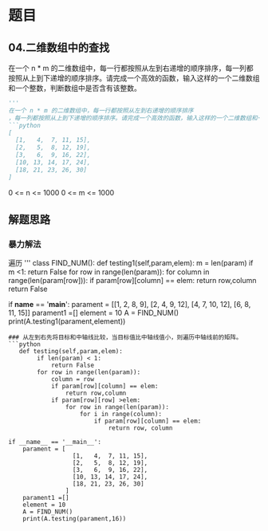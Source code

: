 # 题目
## 04.二维数组中的查找
在一个 n * m 的二维数组中，每一行都按照从左到右递增的顺序排序，每一列都按照从上到下递增的顺序排序。请完成一个高效的函数，输入这样的一个二维数组和一个整数，判断数组中是否含有该整数。
```python
'''
在一个 n * m 的二维数组中，每一行都按照从左到右递增的顺序排序
，每一列都按照从上到下递增的顺序排序。请完成一个高效的函数，输入这样的一个二维数组和一个整数，判断数组中是否含有该整数。
```python
[
  [1,   4,  7, 11, 15],
  [2,   5,  8, 12, 19],
  [3,   6,  9, 16, 22],
  [10, 13, 14, 17, 24],
  [18, 21, 23, 26, 30]
]
```
0 <= n <= 1000
0 <= m <= 1000
## 解题思路
### 暴力解法
遍历
'''
class FIND_NUM():
    def testing1(self,param,elem):
        m = len(param)
        if m <1:
            return False
        for row in range(len(param)):
            for column in range(len(param[row])):
                if param[row][column] == elem:
                    return row,column
        return False

if __name__ == '__main__':
    parament = [[1, 2, 8, 9],
                [2, 4, 9, 12],
                [4, 7, 10, 12],
                [6, 8, 11, 15]]
    parament1 =[]
    element = 10
    A = FIND_NUM()
    print(A.testing1(parament,element))
```
### 从左到右先将目标和中轴线比较，当目标值比中轴线值小，则遍历中轴线前的矩阵。
```python
   def testing(self,param,elem):
        if len(param) < 1:
            return False
        for row in range(len(param)):
            column = row
            if param[row][column] == elem:
                return row,column
            if param[row][row] >elem:
                for row in range(len(param)):
                    for i in range(column):
                        if param[row][column] == elem:
                            return row, column

if __name__ == '__main__':
    parament = [
                  [1,   4,  7, 11, 15],
                  [2,   5,  8, 12, 19],
                  [3,   6,  9, 16, 22],
                  [10, 13, 14, 17, 24],
                  [18, 21, 23, 26, 30]
                ]
    parament1 =[]
    element = 10
    A = FIND_NUM()
    print(A.testing(parament,16))
```

